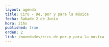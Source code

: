 ```yaml
---
layout: agenda
title: Ciru - De, por y para la música
fecha: Sabado 2 de Junio
hora: 21hs
published: true
orden: 2
link: /novedades/ciru-de-por-y-para-la-musica
---
```

